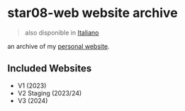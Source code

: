 # star08-web website archive
> also disponible in [Italiano](README.md)


an archive of my [personal website](https://star08-web.pages.dev/).

## Included Websites
- V1 (2023)
- V2 Staging (2023/24)
- V3 (2024)
